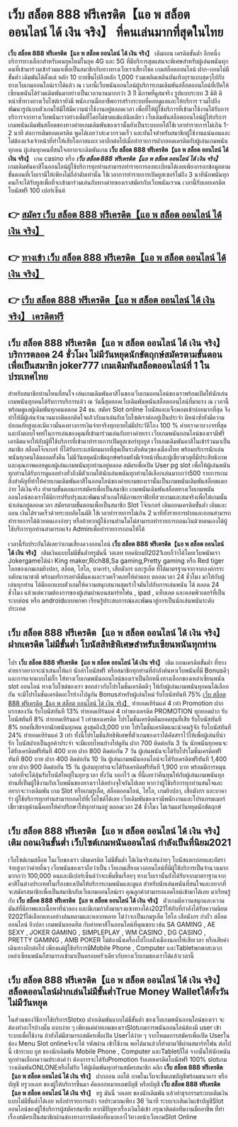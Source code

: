 # เว็บ สล็อต 888 ฟรีเครดิต【แอ พ สล็อต ออนไลน์ ได้ เงิน จริง】  ที่คนเล่นมากที่สุดในไทย

**เว็บ สล็อต 888 ฟรีเครดิต【แอ พ สล็อต ออนไลน์ ได้ เงิน จริง】** เติมถอน เครดิตขั้นต่ำ  อีกหนึ่งบริการทางเลือกสำหรับคนยุคใหม่ในยุค 4G และ 5G ที่มีบริการสุดแสนจะพิเศษสำหรับผู้เล่นพนันทุกคนที่เข้ามาร่วมเข้าร่วมมาเพื่อเป็นสมาชิกกับทางทางเว็บเราเสี่ยงโชค เกมสล็อตออนไลน์ ฝาก-ถอนไม่มีขั้นต่ำ เดิมพันได้ตั้งแต่ หลัก 10 บาทขึ้นไปถึงหลัก 1,000 ร่วมเพลิดเพลินบันเทิงอุราแบบสุดๆไปกับทางเว็บเกมออนไลน์เราได้แล้ว ณ เวลานี้เว็บพนันออนไลน์ผู้บริการเกมเดิมพันสล็อตออนไลน์ที่เปิดให้เซียนพนันได้ร่วมเดิมพันมาอย่างเป็นเวลานานมากกว่า 3 ปี มีภาพที่ดูสมจริง รูปแบบระบบ 3 มิติ
มิหนำซ้ำทางทางเว็บไซต์เรายังมี พนักงานมืออาชีพการสร้างระบบที่คอยดูแลและให้บริการ  รวมไปถึงพัฒนารูปแบบตัวเกมให้มีให้มีความน่าใช้งานอยู่ตลอดเวลา เพื่อที่ให้ผู้ใช้บริการที่เข้ามาใช้งานได้รับการบริการจากทางเว็บพนันเราอย่างเต็มที่โดยไม่ขาดแม้แต่นิดเดียว เว็บเดิมพันสล็อตออนไลน์ผู้ให้บริการเกมพนันเดิมพันสล็อตของทางค่ายเกมเดิมพันของเรานั้นยังเป็นระบบออโต้ใช้เวลาทำรายการไม่เกิน 1-2 นาที ต่อการเติมยอดเครดิต พูดได้เลยว่าสะดวกรวดเร็ว และทันใจสำหรับสมาชิกผู้ใช้งานแน่นอนและไม่ต้องแจ้งเจ้าหน้าที่ทำให้เสียโอกาสและเวลาอีกต่อไปเมื่อทำรายการฝากยอดเครดิตกับผู้เล่นเกมพนันทุกคน
ผู้เล่นทุกคนที่สนใจอยากจะเดิมพันเกม **เว็บ สล็อต 888 ฟรีเครดิต【แอ พ สล็อต ออนไลน์ ได้ เงิน จริง】** เกม casino  หรือ ***เว็บ สล็อต 888 ฟรีเครดิต【แอ พ สล็อต ออนไลน์ ได้ เงิน จริง】*** เกมเดิมพันคาสิโนออนไลน์ผู้ใช้บริการทุกท่านสามารถทำรายการลงทะเบียนได้เลยเพียงกรอกข้อมูลตามขั้นตอนที่เว็บเรามีให้เพียงไม่กี่ลำดับเท่านั้น ใช้เวลาการทำรายการเปิดยูสเซอร์ไม่ถึง 3 นาทีนักพนันทุกคนก็จะได้รับยูสเพื่อที่จะเข้ามาร่วมเล่นกับทางค่ายของเราสมัครกับเว็บพนันเราณ เวลานี้รับเลยเครดิตโบนัสฟรี 100 เปอร์เซ็นต์ 

## 👉 [สมัคร เว็บ สล็อต 888 ฟรีเครดิต【แอ พ สล็อต ออนไลน์ ได้ เงิน จริง】](https://archa888.com/)
## 👉 [ทางเข้า เว็บ สล็อต 888 ฟรีเครดิต【แอ พ สล็อต ออนไลน์ ได้ เงิน จริง】](https://archa888.com/)
## 👉 [เว็บ สล็อต 888 ฟรีเครดิต【แอ พ สล็อต ออนไลน์ ได้ เงิน จริง】 เครดิตฟรี](https://archa888.com/)

## เว็บ สล็อต 888 ฟรีเครดิต【แอ พ สล็อต ออนไลน์ ได้ เงิน จริง】 บริการตลอด  24 ชั่วโมง ไม่มีวันหยุดนักขัตฤกษ์สมัครตามขั้นตอนเพื่อเป็นสมาชิก joker777 เกมเดิมพันสล็อตออนไลน์ที่ 1 ในประเทศไทย

สำหรับสมาชิกท่านไหนที่สนใจ เล่นเกมเดิมพันคาสิโนของเว็บเกมออนไลน์ของเราพร้อมเปิดให้นักเล่นเกมพนันทุกคนได้รับการบริการแล้ว ณ วันนี้สุดยอดเว็บเดิมพันพนันสล็อตออนไลน์ที่มาแรง ณ เวลานี้ พร้อมดูแลผู้เดิมพันทุกคนตลอด 24 ชม. สมัคร Slot online โบนัสและแจ็กพอตเข้าบ่อยมากที่สุด จึงทำให้มีผู้เล่นจำนวนมากติดอกติดใจแล้วกับมาเล่นกับเว็บไซต์เราต่ออยู่เป็นประจำ มิหนำซ้ำยังมีความปลอดภัยสูงและมีความั่นคงทางการเงินจ่ายจริงทุกบาทไม่มีประวัติโกง 100 % ค่ายเราควบวงจรที่สุดและยังตอบโจทย์ในการเล่นของคุณที่เข้ามาร่วมเล่นกับทางค่ายเรา
เว็บเกมพนันออนไลน์ของเรามีฟรีเครดิตแจกให้กับผู้ที่ใช้บริการที่เข้ามาทำรายการเปิดยูสเซอร์ทุกยูส เว็บเกมเดิมพันคาสิโนเข้าร่วมมาเป็นสมาชิก สล็อตโจ๊กเกอร์ ที่ได้รับกระแสนิยมมากที่สุดเป็นระดับต้นๆของเมืองไทย พร้อมบริการนักเล่นพนันทุกคนได้ตลอดทั้งคืน ไม่มีวันหยุดนักขัตฤกษ์พร้อมยังมีเจ้าหน้าที่และผู้เชี่ยวชาญที่มีประสิทธิภาพและคุณภาพคอยดูแลผู้เล่นเกมพนันทุกท่านอยู่ตลอด สมัครเพื่อเปิด User pg slot เพื่อให้ผู้เล่นพนันทุกท่านได้รับการดูแลอย่างทั่วถึงมีตัวเกมให้นักเล่นพนันทุกท่านได้เลือกเล่นมากกว่า500 รายการเกม
สิ่งสำคัญที่ทำให้ค่ายเกมเดิมพันคาสิโนออนไลน์ของค่ายเกมของเรานั้นเป็นเกมพนันเดิมพันสล็อตแตกง่าย ได้เงินจริง ทำตามขั้นตอนการสมัครเพื่อเป็นสมาชิก  เกมพนันเดิมพันสล็อตทางเว็บเกมพนันออนไลน์ของเราได้มีการปรับปรุงและพัฒนาตัวเกมให้มีภาพกราฟิกที่สวยงามและสมจริงเพื่อให้เกมนั้นน่าเล่นอยู่ตลอดเวลา สมัครตามขั้นตอนเพื่อเป็นสมาชิก Slot โจ๊กเกอร์ เติมถอนเครดิตขั้นต่ำ เติมและถอน เงินได้รวดเร็วด้วยระบบอัตโนมัติ ใช้เวลาทำรายการไม่เกิน 2 นาทีทั้งรายการฝากและถอนสามารถทำรายการได้ด้วยตนเองง่ายๆ หรือถ้าหากผู้ใช้งานท่านใดไม่สามารถทำรายการถอนเงินด้วยตนเองได้ผู้ใช้บริการทุกท่านสามารถแจ้ง Adminเพื่อทำรายการถอนให้ได้

เวลานี้รับประกันได้เลยว่าเกมเสี่ยงดวงออนไลน์ **เว็บ สล็อต 888 ฟรีเครดิต【แอ พ สล็อต ออนไลน์ ได้ เงิน จริง】** เติมเงินแบบไม่มีขั้นต่ำทรูมันนี่ วอเลท ยอดนิยมปี2021เลยก็ว่าได้โดยเว็บพนันเรา Jokergameได้นำ  King maker,Rich88,Sa gaming,Pretty gaming  หรือ Red tiger โลกของเกมเกมยิงปลา, สล็อต, ไฮโล, บาคาร่า, เสือมังกร และรูเล็ต ที่ได้มาตรฐานจากจากองค์กรระบดับนานาชาติ พร้อมบริการอย่าดีมั่นคงและรวดเร็วคอยให้คำตอบ ตลอดเวลา 24 ชั่วโมง มาให้กับผู้เล่นทุกท่าน ได้มีออกแบบตัวเกมให้ความสนุกสนานสุดเร้าใจมันไปกับการเล่นพนัน ได้ ตลอด 24 ชั่วโมง แล้วแต่ความต้องการของผู้เล่นผ่านบนสมาร์ทโฟน , ipad , แท็บเลต และคอมพิวเตอร์ที่เป็นระบบios หรือ androidแบบพกพา เรียนรู้ประสบการณ์และพัฒนาสู่การเป็นนักเล่นพนันระดับประเทศ

## เว็บ สล็อต 888 ฟรีเครดิต【แอ พ สล็อต ออนไลน์ ได้ เงิน จริง】 ฝากเครดิต ไม่มีขั้นต่ำ โบนัสสิทธิพิเศษสำหรับเซียนพนันทุกท่าน

โปร **เว็บ สล็อต 888 ฟรีเครดิต【แอ พ สล็อต ออนไลน์ ได้ เงิน จริง】** เติม ถอนเครดิตขั้นต่ำ ที่ทางค่ายเราอยากจะนำเสนอให้แก่  นักล่าโบนัสฟรี หรือสมาชิกทุกท่านที่กำลังค้นหาเว็บพนันที่มี Bonusดีๆ และการแจกแบบไม่กั๊ก ให้ทางเว็บเกมพนันออนไลน์ของเราเป็นอีกหนึ่งทางเลือกของเหล่าเซียนพนัน slot ออนไลน์ ทางเว็บไซต์ของเรา ขอกล่าวกับโปรโมชั่นเครดิตดีๆ ให้กับผู้เล่นเกมพนันทุกคนได้เลือกกัน จะมีโปรโมชั่นเครดิตอะไรบ้างไปดูกัน
Bonusสำหรับผู้เล่นใหม่ รับโบนัสทันที 75% [เว็บ สล็อต 888 ฟรีเครดิต【แอ พ สล็อต ออนไลน์ ได้ เงิน จริง】](https://archa888.com/) ทำยอดเทิร์นแค่ 4 เท่า
 Promotion ฝากแรกของวัน รับโบนัสทันที 13% ทำยอดเทิร์นแค่ 4 เท่าของเครดิต
 PROMOTION ทุกยอดฝาก รับโบนัสทันที 8% ทำยอดเทิร์นแค่ 1 เท่าของเครดิต
โปรโมชั่นเครดิตคืนยอดทุนที่เสีย รับโบนัสทันที 8% ยอดที่เสียจากนักพนันทุกคน สูงสุดถึง3,000 บาท
โปรโมชั่นเครดิตแนะนำคนรู้จัก รับโบนัสทันที 24% ทำยอดเทิร์นแค่ 3 เท่า
ทั้งนี้โปรโมชั่นสิทธิพิเศษที่ตัวเกมของเราได้คัดสรรไว้ให้เพื่อผู้เล่นที่น่ารัก โบนัสฝากเป็นลูกค้าประจำ จะมีแบบไหนบ้างไปดูกัน
ฝาก 700 ติดต่อกัน 3 วัน นักพนันทุกคนจะได้รับเครดิตฟรีทันที 400 บาท
ฝาก 800 ติดต่อกัน 7 วัน ผู้เล่นพนันจะได้รับโปรโมชั่นเครดิตฟรีทันที 800 บาท
ฝาก 400 ติดต่อกัน 10 วัน ผู้เล่นเกมพนันออนไลน์จะได้รับเครดิตฟรีทันที 1,400 บาท
ฝาก 900 ติดต่อกัน 15 วัน ผู้เล่นทุกท่านจะได้รับเครดิตฟรีทันที 1,900 บาท
พร้อมมีการหมุนวงล้อที่จะได้ลุ้นรับโบนัสใหญ่ในทุกๆเวลา ทั้งวัน บอกไว้ ณ ที่นี้เลยว่าคืนทุนให้กับผู้เล่นเกมพนันทุกท่านที่เป็นผู้ใช้งานกับเว็บพนันของทางเราได้อย่างจุใจกันไปเลย หากว่าผู้ใช้บริการทุกท่านสนใจและอยากจะวางเดิมพัน เกม Slot หรือเกมรูเล็ต, สล็อตออนไลน์, ไฮโล, เกมยิงปลา, เสือมังกร และบาคาร่า ผู้ใช้บริการทุกท่านสามารถกดไปที่เว็บไซต์ได้เลย เว็บเดิมพันของเรามีพนักงานและโปรแกรมเมอร์เชี่ยวชาญด้านนี้คอยให้คำปรึกษาให้ทุกท่านอยู่ ตลอดเวลา 24 ชั่วโมง ไม่เว้นแต่วันหยุดนักขัตฤกษ์

## เว็บ สล็อต 888 ฟรีเครดิต【แอ พ สล็อต ออนไลน์ ได้ เงิน จริง】 เติม ถอนเงินขั้นต่ำ  เว็บไซต์เกมพนันออนไลน์ กำลังเป็นที่นิยม2021

เว็บไซต์เกมสล็อต ในเว็บของเรา เติมเครดิต ไม่มีขั้นต่ำ ได้เงินจริงเล่นง่ายๆ โบนัสแตกบ่อยและอัตราจ่ายสูงกว่าค่ายอื่นๆ เว็บพนันของเราถือว่าเป็น เว็บเกมเสี่ยงดวงออนไลน์ที่มีผู้ใช้บริการเป็นจำนวนมากมากกว่า 100,000 คนและมีเปอร์เซ็นต์ว่าจะเพิ่มขึ้นเรื่อยๆ ทางเว็บเรานั้นยังได้รับจากมาตราฐานจากคาสิโนต่างประเทศในเรื่องของเปิดให้บริการเกมพนันและดูแล สำหรับนักเล่นพนันที่สนใจและอยากที่จะสมัครสมาชิกเพื่อเป็นสมาชิกกับเว็บเกมออนไลน์เรา คุณลูกค้าสามารถแอดไลน์เข้ามาได้เลย
	มาเรียนรู้กับ **เว็บ สล็อต 888 ฟรีเครดิต【แอ พ สล็อต ออนไลน์ ได้ เงิน จริง】** ตัวเกมมีความสนุกและความมันส์ที่มีภาพและเนื้อหาที่น่าลอง และมีเกมกำลังมาแรงแซงทางโค้ง2021ให้กับที่กำลังได้รับความนิยมปี2021ได้เลือกแทงอย่างล้นหลามและหลากหลาย  ไม่ว่าจะเป็นเกมรูเล็ต ไฮโล เสือมังกร กำถั่ว สล็อตออนไลน์ ยิงปลา เกมพนันยอดฮิต กับค่ายคาสิโนออนไลน์ที่คุณชอบ เช่น SA GAMING , AE SEXY , JOKER GAMING , SIMPLEPLAY , WM CASINO , DG CASINO , PRETTY GAMING , AMB POKER  ไม่ต้องนั่งเครื่องไปไกลถึงเมืองนอกให้เสียเวลา หรือเสียค่าเดินทางอีกต่อไป เพียงแค่ผู้ใช้บริการมีMobile Phone , Computer และTabletพกพาสะดวกเหล่าเซียนพนันก็สามารถเข้ามาเป็นครอบครัวเดียวกับทางเว็บเกมของเราได้แล้วเวลานี้

## เว็บ สล็อต 888 ฟรีเครดิต【แอ พ สล็อต ออนไลน์ ได้ เงิน จริง】 สล็อตออนไลน์ฝากเล่นไม่มีขั้นต่ำTrue Money Walletได้ทั้งวัน ไม่มีวันหยุด

ในส่วนของวิธีการใช้บริการSlotxo ฝากเดิมพันแบบไม่มีขั้นต่ำ ของเว็บเกมพนันออนไลน์ของเรา จะต้องทำอะไรบ้างนั้น แบบง่าย ๆ เพียงแค่ค่ายเกมของเราSlotเกมการพนันออนไลน์ต้องมี user เข้าระบบเพื่อใช้งาน ถ้ายังไม่มีสามารถสมัครเพื่อเปิด Userได้ง่าย ๆ จากโหมดการสมัครเพื่อเปิด Userในช่อง Menu Slot onlineจึงจะได้ รหัสผ่าน เข้าใช้งาน พอได้มาแล้วก็ทำตามวิธีผ่านสมาร์ทโฟน ต่อไปนี้
เข้าระบบ ยูส  ของนักเดิมพัน Mobile Phone , Computer และTabletก็ได้
จากนั้นให้นักพนันทุกท่านเลือกความประสงค์ว่า ต้องการจะได้รับPromotion รับเลยเครดิตโบนัสฟรี 100% slotเกมวางเดิมพันONLONEหรือไม่รับ
ให้ผู้เดิมพันทุกท่านสมัครสมาชิก คลิก **เว็บ สล็อต 888 ฟรีเครดิต【แอ พ สล็อต ออนไลน์ ได้ เงิน จริง】** ฝากถอน ออโต้ ภาพในเว็บจะขึ้นเลขบัญชีพร้อมธนาคาร หรือบัญชี ทรูวอเลท ของผู้ให้บริการขึ้นมา
คัดลอกหมายเลขบัญชี หรือบัญชี **เว็บ สล็อต 888 ฟรีเครดิต【แอ พ สล็อต ออนไลน์ ได้ เงิน จริง】** ทรู มันนี่ วอเลท ของนักเดิมพัน แล้วทำธุรกรรมระบบเติมเงินแบบไม่มีขั้นต่ำได้เลย
หลังทำรายการแล้ว รอประมาณเพียง 36 วินาที ระบบจะเติมเงินเข้าบัญชีSlot ออนไลน์ของผู้ใช้บริการผู้สมัครสมาชิก
หากมีปัญหาเรื่องเงินไม่เข้า กรุณาติดต่อทีมงานมืออาชีพ ที่ทำเรื่องสมัครเป็นสมาชิกผ่านช่องทางการติดต่อที่แนบเอาไว้ทางหน้าเว็บเกมSlot Online


